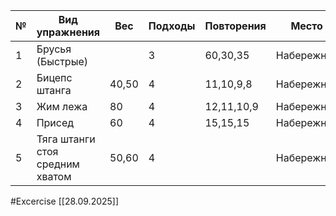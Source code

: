 
| №   | Вид упражнения                  | Вес   | Подходы | Повторения | Место      |
| --- | ------------------------------- | ----- | ------- | ---------- | ---------- |
| 1   | Брусья (Быстрые)                |       | 3       | 60,30,35   | Набережная |
| 2   | Бицепс штанга                   | 40,50 | 4       | 11,10,9,8  | Набережная |
| 3   | Жим лежа                        | 80    | 4       | 12,11,10,9 | Набережная |
| 4   | Присед                          | 60    | 4       | 15,15,15   | Набережная |
| 5   | Тяга штанги стоя средним хватом | 50,60 | 4       |            | Набережная |

#Excercise
[[28.09.2025]]
